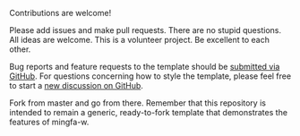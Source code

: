 Contributions are welcome! 

Please add issues and make pull requests. There are no stupid questions. All ideas are welcome. This is a volunteer project. Be excellent to each other.

Bug reports and feature requests to the template  should be [submitted via GitHub](https://github.com/mingfa-w/mingfa-w.github.io/issues/new/choose). For questions concerning how to style the template, please feel free to start a [new discussion on GitHub](https://github.com/mingfa-w/mingfa-w.github.io/discussions).

Fork from master and go from there. Remember that this repository is intended to remain a generic, ready-to-fork template that demonstrates the features of mingfa-w.

